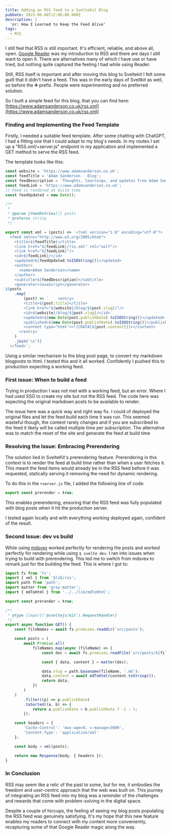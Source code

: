 ```yaml
---
title: Adding an RSS feed to a Sveltekit Blog
pubDate: 2023-06-08T12:00:00.000Z
description: |
  'or: How I Learned to Keep the Feed Alive'
tags:
  - RSS
---
```


I still feel that RSS is still important. It's efficient, reliable, and above all, open. [Google Reader](https://en.wikipedia.org/wiki/Google_Reader) was my introduction to RSS and there are days I still want to open it. There are alternatives many of which I have use or have tried, but nothing quite captured the feeling I had while using Reader.

Still, RSS itself is important and after moving this blog to Sveltekit I felt some guilt that it didn't have a feed. This was in the early days of Sveltkit as well, so before the ➕ prefix. People were experimenting and no preferred solution.

So I built a simple feed for this blog, that you can find here: [https://www.adamsanderson.co.uk/rss.xml](https://www.adamsanderson.co.uk/rss.xml)

### Finding and Implementing the Feed Template

Firstly, I needed a suitable feed template. After some chatting with ChatGPT, I had a fitting one that I could adapt to my blog's needs. In my routes I set up a "RSS.xml/+server.js" endpoint in my application and implemented a GET method to serve the RSS feed.

The template looks like this:

```js
const website = 'https://www.adamsanderson.co.uk';
const feedTitle = 'Adam Sanderson - Blog';
const feedDescription = 'Thoughts, learnings, and updates from Adam Sanderson.';
const feedLink = 'https://www.adamsanderson.co.uk';
// Feed is rendered at build time
const feedUpdated = new Date();

/**
 *
 * @param {feedEntries[]} posts
 * @returns string
 */

export const xml = (posts) => `<?xml version="1.0" encoding="utf-8"?>
  <feed xmlns="http://www.w3.org/2005/Atom">
    <title>${feedTitle}</title>
    <link href="${feedLink}/rss.xml" rel="self"/>
    <link href="${feedLink}"/>
    <id>${feedLink}/</id>
    <updated>${feedUpdated.toISOString()}</updated>
    <author>
      <name>Adam Sanderson</name>
    </author>
    <subtitle>${feedDescription}</subtitle>
    <generator>JavaScript</generator>
${posts
	.map(
		(post) => `    <entry>
        <title>${post.title}</title>
        <link href="${website}/blog/${post.slug}/"/>
        <id>${website}/blog/${post.slug}/</id>
        <updated>${new Date(post.publishDate).toISOString()}</updated>
        <published>${new Date(post.publishDate).toISOString()}</published>
        <content type="html"><![CDATA[${post.content}]]></content>
      </entry>`
	)
	.join('\n')}
  </feed>`;
```

Using a similar mechanism to the blog post page, to convert my markdown blogposts to html. I tested this and it all worked. Confidently I pushed this to production expecting a working feed.

### First issue: When to build a feed

Trying in production I was not met with a working feed, but an error. Where I had used SSG to create my site but not the RSS feed. The code here was expecting the original markdown posts to be available to render.

The issue here was a quick way and right way fix. I could of deployed the original files and let the feed build each time it was run. This seemed wasteful though, the content rarely changes and if you are subscribed to the feed it likely will be called multiple time per subscription. The alternative was to match the reset of the site and generate the feed at build time

### Resolving the Issue: Embracing Prerendering

The solution lied in SvelteKit's prerendering feature. Prerendering in this context is to render the feed at build time rather than when a user fetches it. This meant the feed items would already be in the RSS feed before it was requested, statically serving it removing the need for dynamic rendering.

To do this in the `+server.js` file, I added the following line of code:

```js
export const prerender = true;
```

This enables prerendering, ensuring that the RSS feed was fully populated with blog posts when it hit the production server.

I tested again locally and with everything working deployed again, confident of the result.

### Second Issue: dev vs build

While using [mdsvex](https://mdsvex.pngwn.io/) worked perfectly for rendering the posts and worked perfectly for rendering while using `$ svelte dev`. I ran into issues when trying to build with prerendering. This led me to switch from mdsvex to remark just for the building the feed. This is where I got to:

```js
import fs from 'fs';
import { xml } from '$lib/rss';
import path from 'path';
import matter from 'gray-matter';
import { mdToHtml } from '../../lib/mdToHtml';

export const prerender = true;

/**
 * @type {import('@sveltejs/kit').RequestHandler}
 */
export async function GET() {
	const fileNames = await fs.promises.readdir('src/posts');

	const posts = (
		await Promise.all(
			fileNames.map(async (fileName) => {
				const doc = await fs.promises.readFile(`src/posts/${fileName}`, 'utf8');

				const { data, content } = matter(doc);

				data.slug = path.basename(fileName, '.md');
				data.content = await mdToHtml(content.toString());
				return data;
			})
		)
	)
		.filter((p) => p.publishDate)
		.toSorted((a, b) => {
			return a.publishDate > b.publishDate ? -1 : 1;
		});

	const headers = {
		'Cache-Control': 'max-age=0, s-maxage=3600',
		'Content-Type': 'application/xml'
	};

	const body = xml(posts);

	return new Response(body, { headers });
}
```

### In Conclusion

RSS may seem like a relic of the past to some, but for me, it embodies the freedom and user-centric approach that the web was built on. This journey of integrating an RSS feed into my blog was a reminder of the challenges and rewards that come with problem-solving in the digital space.

Despite a couple of hiccups, the feeling of seeing my blog posts populating the RSS feed was genuinely satisfying. It's my hope that this new feature enables my readers to connect with my content more conveniently, recapturing some of that Google Reader magic along the way.

